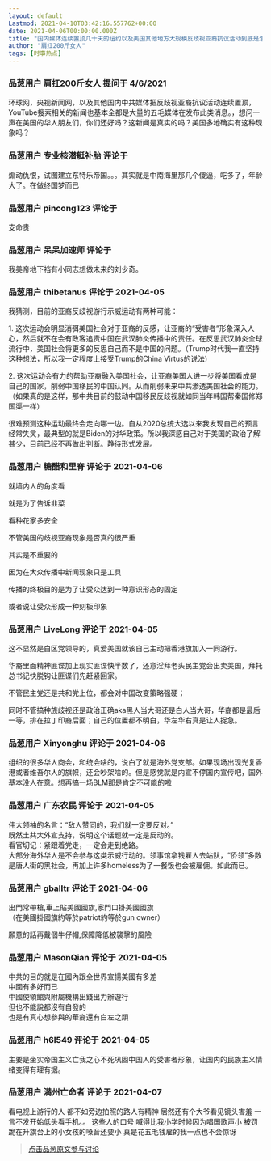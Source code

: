 ```yaml
---
layout: default
Lastmod: 2021-04-10T03:42:16.557762+00:00
date: 2021-04-06T00:00:00.000Z
title: "国内媒体连续置顶几十天的纽约以及美国其他地方大规模反歧视亚裔抗议活动到底是怎样的？"
author: "肩扛200斤女人"
tags: [时事热点]
---
```



### 品葱用户 **肩扛200斤女人** 提问于 4/6/2021
    
环球网，央视新闻网，以及其他国内中共媒体把反歧视亚裔抗议活动连续置顶，YouTube搜索相关的新闻也基本全都是大量的五毛媒体在发布此类消息。，想问一声在美国的华人朋友们，你们还好吗？这新闻是真实的吗？美国多地确实有这种现象吗？
    
                

### 品葱用户 **专业核潜艇补胎** 评论于 
        
煽动仇恨，试图建立东特乐帝国。。。其实就是中南海里那几个傻逼，吃多了，年龄大了。在做终国梦而已
        
                

### 品葱用户 **pincong123** 评论于 
        
支命贵
        
                

### 品葱用户 **呆呆加速师** 评论于 
        
我美帝地下裆有小同志想做未来的刘少奇。
        
                

### 品葱用户 **thibetanus** 评论于 2021-04-05
        
我猜测，目前的亚裔反歧视游行示威运动有两种可能：  
  
1\. 这次运动会明显消弭美国社会对于亚裔的反感，让亚裔的“受害者”形象深入人心，然后就不在会有政客追责中国在武汉肺炎传播中的责任。在反思武汉肺炎全球流行中，美国社会将更多的反思自己而不是中国的问题。（Trump时代我一直坚持这种想法，所以我一定程度上接受Trump的China Virtus的说法)  
  
2\. 这次运动会有力的帮助亚裔融入美国社会，让亚裔美国人进一步将美国看成是自己的国家，削弱中国移民的中国认同。从而削弱未来中共渗透美国社会的能力。（如果真的是这样，那中共目前的鼓动中国移民反歧视就如同当年韩国帮秦国修郑国渠一样）  
  
很难预测这种运动最终会走向哪一边。自从2020总统大选以来我发现自己的预言经常失灵，最典型的就是Biden的对华政策。所以我深感自己对于美国的政治了解甚少，目前已经不再做出判断。静待形式发展。
        
                

### 品葱用户 **糖醋和里脊** 评论于 2021-04-06
        
就墙内人的角度看  
  
就是为了告诉韭菜   
  
看种花家多安全  
  
不管美国的歧视亚裔现象是否真的很严重  
  
其实是不重要的  
  
因为在大众传播中新闻现象只是工具  
  
传播的终极目的是为了让受众达到一种意识形态的固定    
  
或者说让受众形成一种刻板印象
        
                

### 品葱用户 **LiveLong** 评论于 2021-04-05
        
这不显然是白区党领导的，真爱美国就该自己主动把香港旗加入一同游行。  
  
华裔里面精神匪谍加上现实匪谍快半数了，还意淫拜老头民主党会出卖美国，拜托总书记快脱钩让匪谍们先赶紧回家。  
  
不管民主党还是共和党上位，都会对中国改变策略强硬；  
  
同时不管搞种族歧视还是政治正确aka黑人当大哥还是白人当大哥，华裔都是最后一等，排在拉丁印裔后面；自己的位置都不明白，华左华右真是让人捉急。
        
                

### 品葱用户 **Xinyonghu** 评论于 2021-04-06
        
组织的很多华人商会，和统会啥的，说白了就是海外党支部。如果现场出现光复香港或者维吾尔人的旗帜，还会吵架啥的。但是感觉就是内宣不停国内宣传吧，国外基本没人在意。想再搞一场BLM那是肯定不可能的啦
        
                

### 品葱用户 **广东农民** 评论于 2021-04-05
        
伟大领袖的名言：“敌人赞同的，我们就一定要反对。”  
既然土共大外宣支持，说明这个话题就一定是反动的。  
看官切记：紧跟着党走，一定会走到绝路。  
大部分海外华人是不会参与这类示威行动的。领事馆拿钱雇人去站队，“侨领”多数是唐人街的黑社会，再加上许多homeless为了一餐饭也会被雇佣。如此而已。
        
                

### 品葱用户 **gballtr** 评论于 2021-04-06
        
出門常帶槍,車上貼美國國旗,家門口掛美國國旗  
（在美國掛國旗約等於patriot約等於gun owner）  
  
願意的話再戴個牛仔帽,保障降低被襲擊的風險
        
                

### 品葱用户 **MasonQian** 评论于 2021-04-05
        
中共的目的就是在國內跟全世界宣揚美國有多差  
中國有多好而已  
中國使領館與附屬機構出錢出力辦遊行  
但也不能說都沒有自發的  
也是有真心想參與的華裔還有白左之類
        
                

### 品葱用户 **h6l549** 评论于 2021-04-05
        
主要是坐实帝国主义亡我之心不死巩固中国人的受害者形象，让国内的民族主义情绪变得有理有据。
        
                

### 品葱用户 **満州亡命者** 评论于 2021-04-07
        
看电视上游行的人 都不如旁边拍照的路人有精神 居然还有个大爷看见镜头害羞 一言不发开始低头看手机。。 这些人的口号 喊得比我小学时候因为唱国歌声小 被罚跪在升旗台上的小女孩的嗓音还要小 真是花五毛钱雇的我一点也不会惊讶
        
                





> [点击品葱原文参与讨论](https://pincong.rocks/question/37742)

